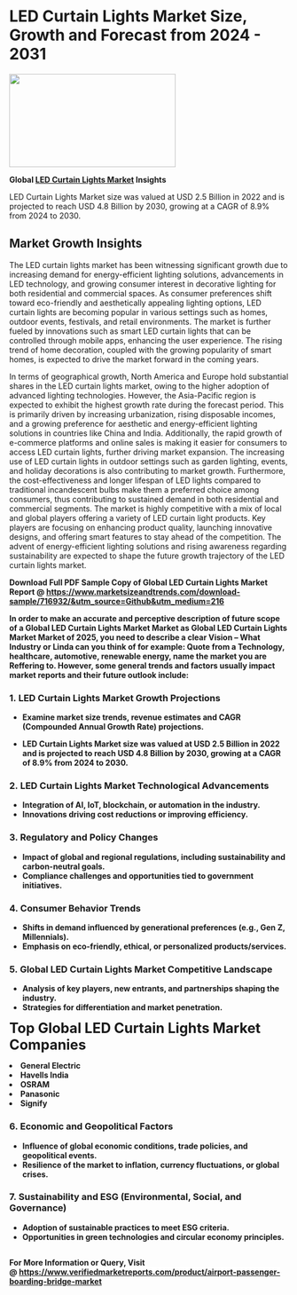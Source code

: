 <H1>LED Curtain Lights Market Size, Growth and Forecast from 2024 - 2031</H1><img class="aligncenter size-medium wp-image-584254" src="https://thirdeyenews.in/wp-content/uploads/2024/09/Global-Market-Research-300x168.jpeg" alt="" width="300" height="168" /><p><strong>Global&nbsp;<a href="https://www.marketsizeandtrends.com/download-sample/716932/&amp;utm_source=Github&utm_medium=216">LED Curtain Lights Market</a> Insights</strong></p><p>LED Curtain Lights Market size was valued at USD 2.5 Billion in 2022 and is projected to reach USD 4.8 Billion by 2030, growing at a CAGR of 8.9% from 2024 to 2030.</p><p><h2>Market Growth Insights</h2> <p>The LED curtain lights market has been witnessing significant growth due to increasing demand for energy-efficient lighting solutions, advancements in LED technology, and growing consumer interest in decorative lighting for both residential and commercial spaces. As consumer preferences shift toward eco-friendly and aesthetically appealing lighting options, LED curtain lights are becoming popular in various settings such as homes, outdoor events, festivals, and retail environments. The market is further fueled by innovations such as smart LED curtain lights that can be controlled through mobile apps, enhancing the user experience. The rising trend of home decoration, coupled with the growing popularity of smart homes, is expected to drive the market forward in the coming years.</p> <p><strong></strong></p> <p>In terms of geographical growth, North America and Europe hold substantial shares in the LED curtain lights market, owing to the higher adoption of advanced lighting technologies. However, the Asia-Pacific region is expected to exhibit the highest growth rate during the forecast period. This is primarily driven by increasing urbanization, rising disposable incomes, and a growing preference for aesthetic and energy-efficient lighting solutions in countries like China and India. Additionally, the rapid growth of e-commerce platforms and online sales is making it easier for consumers to access LED curtain lights, further driving market expansion. The increasing use of LED curtain lights in outdoor settings such as garden lighting, events, and holiday decorations is also contributing to market growth. Furthermore, the cost-effectiveness and longer lifespan of LED lights compared to traditional incandescent bulbs make them a preferred choice among consumers, thus contributing to sustained demand in both residential and commercial segments. The market is highly competitive with a mix of local and global players offering a variety of LED curtain light products. Key players are focusing on enhancing product quality, launching innovative designs, and offering smart features to stay ahead of the competition. The advent of energy-efficient lighting solutions and rising awareness regarding sustainability are expected to shape the future growth trajectory of the LED curtain lights market. <p><strong></p><p><span class=""><strong>Download Full PDF Sample Copy of Global LED Curtain Lights Market Report</strong> @ <a href="https://www.marketsizeandtrends.com/download-sample/716932/&amp;utm_source=Github&utm_medium=216" target="_blank">https://www.marketsizeandtrends.com/download-sample/716932/&amp;utm_source=Github&utm_medium=216</a></span></p><p>In order to make an accurate and perceptive description of future scope of a Global&nbsp;LED Curtain Lights Market Market as Global&nbsp;LED Curtain Lights Market Market of 2025, you need to describe a clear Vision &ndash; What Industry or Linda can you think of for example: Quote from a Technology, healthcare, automotive, renewable energy, name the market you are Reffering to. However, some general trends and factors usually impact market reports and their future outlook include:</p><h3>1.&nbsp;<strong>LED Curtain Lights Market Growth Projections</strong></h3><ul><li>Examine market size trends, revenue estimates and CAGR (Compounded Annual Growth Rate) projections.</li><li><p>LED Curtain Lights Market size was valued at USD 2.5 Billion in 2022 and is projected to reach USD 4.8 Billion by 2030, growing at a CAGR of 8.9% from 2024 to 2030.</p></li></ul><h3>2.&nbsp;<strong>LED Curtain Lights Market Technological Advancements</strong></h3><ul><li>Integration of AI, IoT, blockchain, or automation in the industry.</li><li>Innovations driving cost reductions or improving efficiency.</li></ul><h3>3.&nbsp;<strong>Regulatory and Policy Changes</strong></h3><ul><li>Impact of global and regional regulations, including sustainability and carbon-neutral goals.</li><li>Compliance challenges and opportunities tied to government initiatives.</li></ul><h3>4.&nbsp;<strong>Consumer Behavior Trends</strong></h3><ul><li>Shifts in demand influenced by generational preferences (e.g., Gen Z, Millennials).</li><li>Emphasis on eco-friendly, ethical, or personalized products/services.</li></ul><h3>5.&nbsp;<strong>Global LED Curtain Lights Market Competitive Landscape</strong></h3><ul><li>Analysis of key players, new entrants, and partnerships shaping the industry.</li><li>Strategies for differentiation and market penetration.</li></ul><p data-pm-slice="1 1 []"><span style="color: inherit; font-family: inherit; font-size: 25px;">Top Global LED Curtain Lights Market Companies</span></p><div class="" data-test-id=""><p><li>General Electric</li><li> Havells India</li><li> OSRAM</li><li> Panasonic</li><li> Signify</li></p></div><h3>6.&nbsp;<strong>Economic and Geopolitical Factors</strong></h3><ul><li>Influence of global economic conditions, trade policies, and geopolitical events.</li><li>Resilience of the market to inflation, currency fluctuations, or global crises.</li></ul><h3>7.&nbsp;<strong>Sustainability and ESG (Environmental, Social, and Governance)</strong></h3><ul><li>Adoption of sustainable practices to meet ESG criteria.</li><li>Opportunities in green technologies and circular economy principles.</li></ul><h2><strong style="font-size: 14px;">For More Information or Query, Visit @&nbsp;</strong><a style="background-color: #ffffff; font-size: 14px;" href="https://www.marketsizeandtrends.com/report/led-curtain-lights-market/" target="_blank">https://www.verifiedmarketreports.com/product/airport-passenger-boarding-bridge-market</a></h2>
